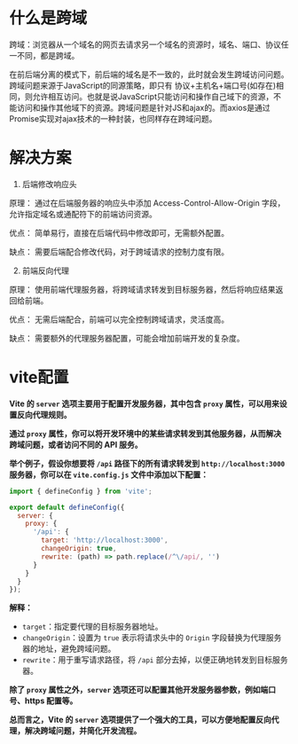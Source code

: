 
# 什么是跨域

跨域：浏览器从一个域名的网页去请求另一个域名的资源时，域名、端口、协议任一不同，都是跨域。

在前后端分离的模式下，前后端的域名是不一致的，此时就会发生跨域访问问题。跨域问题来源于JavaScript的同源策略，即只有 协议+主机名+端口号(如存在)相同，则允许相互访问。也就是说JavaScript只能访问和操作自己域下的资源，不能访问和操作其他域下的资源。跨域问题是针对JS和ajax的。而axios是通过Promise实现对ajax技术的一种封装，也同样存在跨域问题。

# 解决方案
1. 后端修改响应头

原理： 通过在后端服务器的响应头中添加 Access-Control-Allow-Origin 字段，允许指定域名或通配符下的前端访问资源。

优点： 简单易行，直接在后端代码中修改即可，无需额外配置。

缺点： 需要后端配合修改代码，对于跨域请求的控制力度有限。

2. 前端反向代理

原理： 使用前端代理服务器，将跨域请求转发到目标服务器，然后将响应结果返回给前端。

优点： 无需后端配合，前端可以完全控制跨域请求，灵活度高。

缺点： 需要额外的代理服务器配置，可能会增加前端开发的复杂度。


# vite配置


**Vite 的 `server` 选项主要用于配置开发服务器，其中包含 `proxy` 属性，可以用来设置反向代理规则。**

**通过 `proxy` 属性，你可以将开发环境中的某些请求转发到其他服务器，从而解决跨域问题，或者访问不同的 API 服务。**

**举个例子，假设你想要将 `/api` 路径下的所有请求转发到 `http://localhost:3000` 服务器，你可以在 `vite.config.js` 文件中添加以下配置：**

```javascript
import { defineConfig } from 'vite';

export default defineConfig({
  server: {
    proxy: {
      '/api': {
        target: 'http://localhost:3000',
        changeOrigin: true,
        rewrite: (path) => path.replace(/^\/api/, '')
      }
    }
  }
});
```

**解释：**

* `target`：指定要代理的目标服务器地址。
* `changeOrigin`：设置为 `true` 表示将请求头中的 `Origin` 字段替换为代理服务器的地址，避免跨域问题。
* `rewrite`：用于重写请求路径，将 `/api` 部分去掉，以便正确地转发到目标服务器。

**除了 `proxy` 属性之外，`server` 选项还可以配置其他开发服务器参数，例如端口号、https 配置等。**

**总而言之，Vite 的 `server` 选项提供了一个强大的工具，可以方便地配置反向代理，解决跨域问题，并简化开发流程。**
